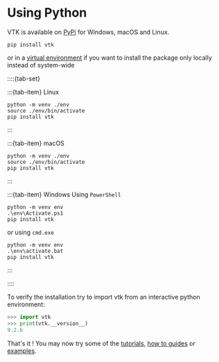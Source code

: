 # Using Python

VTK is available on [PyPi](https://pypi.org/) for Windows, macOS and Linux.
```
pip install vtk
```
or in a [virtual environment](https://docs.python.org/3/library/venv.html) if you want to install the package only locally instead of system-wide

::::{tab-set}

:::{tab-item} Linux

```
python -m venv ./env
source ./env/bin/activate
pip install vtk
```
:::

:::{tab-item} macOS

```
python -m venv ./env
source ./env/bin/activate
pip install vtk
```
:::

:::{tab-item} Windows
Using `PowerShell`
```
python -m venv env
.\env\Activate.ps1
pip install vtk
```

or using `cmd.exe`
```
python -m venv env
.\env\activate.bat
pip install vtk
```
:::

::::

To verify the installation try to import vtk from an interactive python environment:
```python
>>> import vtk
>>> print(vtk.__version__)
9.2.6
```

That's it ! You may now try some of the
[tutorials](https://kitware.github.io/vtk-examples/site/Python/#tutorial),
[how to guides](https://kitware.github.io/vtk-examples/site/PythonHowTo) or
[examples](https://kitware.github.io/vtk-examples/site/Python).
